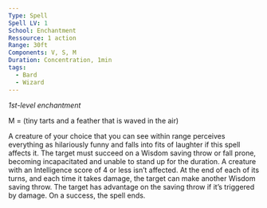 ```yaml
---
Type: Spell
Spell LV: 1
School: Enchantment
Ressource: 1 action
Range: 30ft
Components: V, S, M
Duration: Concentration, 1min
tags:
  - Bard
  - Wizard
---
```

_1st-level enchantment_

M = (tiny tarts and a feather that is waved in the air)  

A creature of your choice that you can see within range perceives everything as hilariously funny and falls into fits of laughter if this spell affects it. The target must succeed on a Wisdom saving throw or fall prone, becoming incapacitated and unable to stand up for the duration. A creature with an Intelligence score of 4 or less isn’t affected.
At the end of each of its turns, and each time it takes damage, the target can make another Wisdom saving throw. The target has advantage on the saving throw if it’s triggered by damage. On a success, the spell ends.